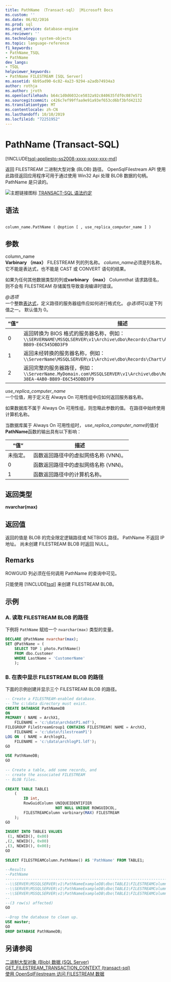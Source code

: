 ```yaml
---
title: PathName （Transact-sql） |Microsoft Docs
ms.custom: ''
ms.date: 06/02/2016
ms.prod: sql
ms.prod_service: database-engine
ms.reviewer: ''
ms.technology: system-objects
ms.topic: language-reference
f1_keywords:
- PathName_TSQL
- PathName
dev_langs:
- TSQL
helpviewer_keywords:
- PathName FILESTREAM [SQL Server]
ms.assetid: 6b95ad90-6c82-4a23-9294-a2adb74934a3
author: rothja
ms.author: jroth
ms.openlocfilehash: b64c1d0d6032ce5032a92c840635fdf0c087e571
ms.sourcegitcommit: c426c7ef99ffaa9e91a93ef653cd6bf3bfd42132
ms.translationtype: MT
ms.contentlocale: zh-CN
ms.lasthandoff: 10/10/2019
ms.locfileid: "72251952"
---
```

# <a name="pathname-transact-sql"></a>PathName (Transact-SQL)
[!INCLUDE[tsql-appliesto-ss2008-xxxx-xxxx-xxx-md](../../includes/tsql-appliesto-ss2008-xxxx-xxxx-xxx-md.md)]

  返回 FILESTREAM 二进制大型对象 (BLOB) 路径。 OpenSqlFilestream API 使用此路径返回应用程序可用于通过使用 Win32 Api 处理 BLOB 数据的句柄。 PathName 是只读的。  
  
 ![主题链接图标](../../database-engine/configure-windows/media/topic-link.gif "主题链接图标") [TRANSACT-SQL 语法约定](../../t-sql/language-elements/transact-sql-syntax-conventions-transact-sql.md)  
  
## <a name="syntax"></a>语法  
  
```  
  
column_name.PathName ( @option [ , use_replica_computer_name ] )  
```  
  
## <a name="arguments"></a>参数  
 column_name  
 **Varbinary （max）** FILESTREAM 列的列名称。 *column_name*必须是列名称。 它不能是表达式，也不能是 CAST 或 CONVERT 语句的结果。  
  
 如果为任何其他数据类型的列或**varbinary （max）** Columnthat 请求路径名，则不会有 FILESTREAM 存储属性导致查询编译时错误。  
  
 *\@选项*  
 一个整数[表达式](../../t-sql/language-elements/expressions-transact-sql.md)，定义路径的服务器组件应如何进行格式化。 *\@选项*可以是下列值之一。 默认值为 0。  
  
|“值”|描述|  
|-----------|-----------------|  
|0|返回转换为 BIOS 格式的服务器名称，例如：`\\SERVERNAME\MSSQLSERVER\v1\Archive\dbo\Records\Chart\A73F19F7-38EA-4AB0-BB89-E6C545DBD3F9`|  
|1|返回未经转换的服务器名称，例如：`\\ServerName\MSSQLSERVER\v1\Archive\dbo\Records\Chart\A73F1`|  
|2|返回完整的服务器路径，例如：`\\ServerName.MyDomain.com\MSSQLSERVER\v1\Archive\dbo\Records\Chart\A73F19F7-38EA-4AB0-BB89-E6C545DBD3F9`|  
  
 *use_replica_computer_name*  
 一个位值，用于定义在 Always On 可用性组中应如何返回服务器名称。  
  
 如果数据库不属于 Always On 可用性组，则忽略此参数的值。 在路径中始终使用计算机名称。  
  
 当数据库属于 Always On 可用性组时， *use_replica_computer_name*的值对**PathName**函数的输出具有以下影响：  
  
|“值”|描述|  
|-----------|-----------------|  
|未指定。|函数返回路径中的虚拟网络名称 (VNN)。|  
|0|函数返回路径中的虚拟网络名称 (VNN)。|  
|1|函数返回路径中的计算机名称。|  
  
## <a name="return-type"></a>返回类型  
 **nvarchar(max)**  
  
## <a name="return-value"></a>返回值  
 返回的值是 BLOB 的完全限定逻辑路径或 NETBIOS 路径。 PathName 不返回 IP 地址。 尚未创建 FILESTREAM BLOB 时返回 NULL。  
  
## <a name="remarks"></a>Remarks  
 ROWGUID 列必须在任何调用 PathName 的查询中可见。  
  
 只能使用 [!INCLUDE[tsql](../../includes/tsql-md.md)] 来创建 FILESTREAM BLOB。  
  
## <a name="examples"></a>示例  
  
### <a name="a-reading-the-path-for-a-filestream-blob"></a>A. 读取 FILESTREAM BLOB 的路径  
 下例将 `PathName` 赋给一个 `nvarchar(max)` 类型的变量。  
  
```sql  
DECLARE @PathName nvarchar(max);  
SET @PathName = (  
    SELECT TOP 1 photo.PathName()  
    FROM dbo.Customer  
    WHERE LastName = 'CustomerName'  
    );  
```  
  
### <a name="b-displaying-the-paths-for-filestream-blobs-in-a-table"></a>B. 在表中显示 FILESTREAM BLOB 的路径  
 下面的示例创建并显示三个 FILESTREAM BLOB 的路径。  
  
```sql  
-- Create a FILESTREAM-enabled database.  
-- The c:\data directory must exist.  
CREATE DATABASE PathNameDB  
ON  
PRIMARY ( NAME = ArchX1,  
    FILENAME = 'c:\data\archdatP1.mdf'),  
FILEGROUP FileStreamGroup1 CONTAINS FILESTREAM( NAME = ArchX3,  
    FILENAME = 'c:\data\filestreamP1')  
LOG ON  ( NAME = ArchlogX1,  
    FILENAME = 'c:\data\archlogP1.ldf');  
GO  
  
USE PathNameDB;  
GO  
  
-- Create a table, add some records, and  
-- create the associated FILESTREAM  
-- BLOB files.  
  
CREATE TABLE TABLE1  
    (  
        ID int,  
        RowGuidColumn UNIQUEIDENTIFIER  
                      NOT NULL UNIQUE ROWGUIDCOL,  
        FILESTREAMColumn varbinary(MAX) FILESTREAM  
    );  
GO  
  
INSERT INTO TABLE1 VALUES  
 (1, NEWID(), 0x00)  
,(2, NEWID(), 0x00)  
,(3, NEWID(), 0x00);  
GO  
  
SELECT FILESTREAMColumn.PathName() AS 'PathName' FROM TABLE1;  
  
--Results  
--PathName  
------------------------------------------------------------------------------------------------------------  
--\\SERVER\MSSQLSERVER\v1\PathNameExampleDB\dbo\TABLE1\FILESTREAMColumn\DD67C792-916E-4A76-8C8A-4A85DC5DB908  
--\\SERVER\MSSQLSERVER\v1\PathNameExampleDB\dbo\TABLE1\FILESTREAMColumn\2907122B-2560-4CB9-86DC-FBE7ABA1843B  
--\\SERVER\MSSQLSERVER\v1\PathNameExampleDB\dbo\TABLE1\FILESTREAMColumn\922BE0E0-CAB9-4403-90BF-945BD258E4BC  
--  
--(3 row(s) affected)  
GO  
  
--Drop the database to clean up.  
USE master;  
GO  
DROP DATABASE PathNameDB;  
```  
  
## <a name="see-also"></a>另请参阅  
 [二进制大型对象 &#40;Blob&#41; 数据 &#40;SQL Server&#41;](../../relational-databases/blob/binary-large-object-blob-data-sql-server.md)   
 [GET_FILESTREAM_TRANSACTION_CONTEXT &#40;transact-sql&#41; ](../../t-sql/functions/get-filestream-transaction-context-transact-sql.md)   
 [使用 OpenSqlFilestream 访问 FILESTREAM 数据](../../relational-databases/blob/access-filestream-data-with-opensqlfilestream.md)  
  
  
